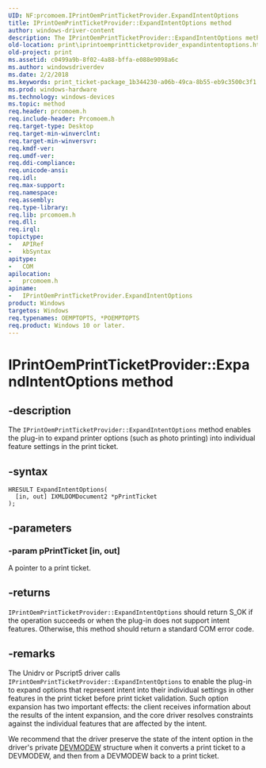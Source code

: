```yaml
---
UID: NF:prcomoem.IPrintOemPrintTicketProvider.ExpandIntentOptions
title: IPrintOemPrintTicketProvider::ExpandIntentOptions method
author: windows-driver-content
description: The IPrintOemPrintTicketProvider::ExpandIntentOptions method enables the plug-in to expand printer options (such as photo printing) into individual feature settings in the print ticket.
old-location: print\iprintoemprintticketprovider_expandintentoptions.htm
old-project: print
ms.assetid: c0499a9b-8f02-4a88-bffa-e088e9098a6c
ms.author: windowsdriverdev
ms.date: 2/2/2018
ms.keywords: print_ticket-package_1b344230-a06b-49ca-8b55-eb9c3500c3f1.xml, ExpandIntentOptions method [Print Devices], IPrintOemPrintTicketProvider::ExpandIntentOptions, IPrintOemPrintTicketProvider, ExpandIntentOptions method [Print Devices], IPrintOemPrintTicketProvider interface, prcomoem/IPrintOemPrintTicketProvider::ExpandIntentOptions, print.iprintoemprintticketprovider_expandintentoptions, IPrintOemPrintTicketProvider interface [Print Devices], ExpandIntentOptions method, ExpandIntentOptions
ms.prod: windows-hardware
ms.technology: windows-devices
ms.topic: method
req.header: prcomoem.h
req.include-header: Prcomoem.h
req.target-type: Desktop
req.target-min-winverclnt: 
req.target-min-winversvr: 
req.kmdf-ver: 
req.umdf-ver: 
req.ddi-compliance: 
req.unicode-ansi: 
req.idl: 
req.max-support: 
req.namespace: 
req.assembly: 
req.type-library: 
req.lib: prcomoem.h
req.dll: 
req.irql: 
topictype:
-	APIRef
-	kbSyntax
apitype:
-	COM
apilocation:
-	prcomoem.h
apiname:
-	IPrintOemPrintTicketProvider.ExpandIntentOptions
product: Windows
targetos: Windows
req.typenames: OEMPTOPTS, *POEMPTOPTS
req.product: Windows 10 or later.
---
```


# IPrintOemPrintTicketProvider::ExpandIntentOptions method


## -description


The <code>IPrintOemPrintTicketProvider::ExpandIntentOptions</code> method enables the plug-in to expand printer options (such as photo printing) into individual feature settings in the print ticket. 


## -syntax


````
HRESULT ExpandIntentOptions(
  [in, out] IXMLDOMDocument2 *pPrintTicket
);
````


## -parameters




### -param pPrintTicket [in, out]

A pointer to a print ticket.


## -returns



<code>IPrintOemPrintTicketProvider::ExpandIntentOptions</code> should return S_OK if the operation succeeds or when the plug-in does not support intent features. Otherwise, this method should return a standard COM error code.




## -remarks



The Unidrv or Pscript5 driver calls <code>IPrintOemPrintTicketProvider::ExpandIntentOptions</code> to enable the plug-in to expand options that represent intent into their individual settings in other features in the print ticket before print ticket validation. Such option expansion has two important effects: the client receives information about the results of the intent expansion, and the core driver resolves constraints against the individual features that are affected by the intent.

We recommend that the driver preserve the state of the intent option in the driver's private <a href="https://msdn.microsoft.com/library/windows/hardware/ff552837">DEVMODEW</a> structure when it converts a print ticket to a DEVMODEW, and then from a DEVMODEW back to a print ticket.



